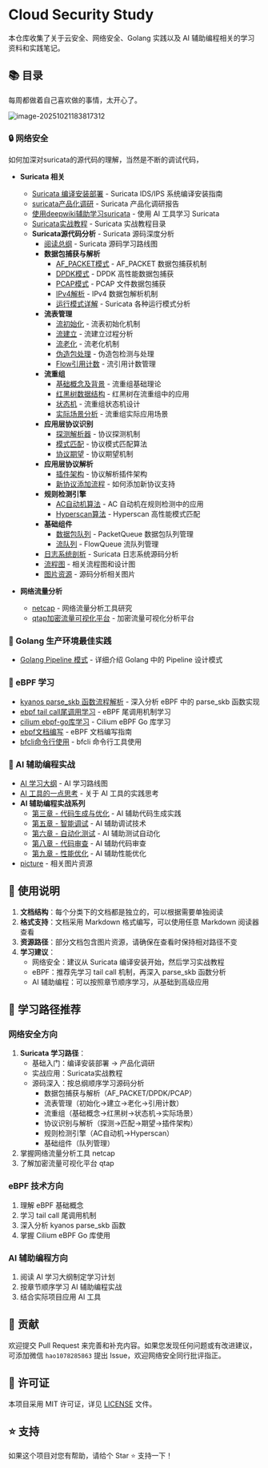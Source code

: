 # Cloud Security Study

本仓库收集了关于云安全、网络安全、Golang 实践以及 AI 辅助编程相关的学习资料和实践笔记。

## 📚 目录

每周都做着自己喜欢做的事情，太开心了。

![image-20251021183817312](https://gitee.com/codergeek/picgo-image/raw/master/image/202510301119476.png)

### 🔒 网络安全

如何加深对suricata的源代码的理解，当然是不断的调试代码，

- **Suricata 相关**
  - [Suricata 编译安装部署](./3-网络安全/Suricata%20编译安装部署.md) - Suricata IDS/IPS 系统编译安装指南
  - [suricata产品化调研](./3-网络安全/suricata产品化调研.md) - Suricata 产品化调研报告
  - [使用deepwiki辅助学习suricata](./3-网络安全/使用deepwiki辅助学习suricata.md) - 使用 AI 工具学习 Suricata
  - [Suricata实战教程](./3-网络安全/Suricata实战教程/) - Suricata 实战教程目录
  - **Suricata源代码分析** - Suricata 源码深度分析
    - [阅读总纲](./3-网络安全/Suricata源代码分析/0-suricata源代码-阅读总纲(非常重要).md) - Suricata 源码学习路线图
    - **数据包捕获与解析**
      - [AF_PACKET模式](./3-网络安全/Suricata源代码分析/1-suricata数据包捕获1-AF_PACKET模式.md) - AF_PACKET 数据包捕获机制
      - [DPDK模式](./3-网络安全/Suricata源代码分析/1-suricata数据包捕获2-dpdk模式.md) - DPDK 高性能数据包捕获
      - [PCAP模式](./3-网络安全/Suricata源代码分析/1-suricata数据包捕获3-pcap模式.md) - PCAP 文件数据包捕获
      - [IPv4解析](./3-网络安全/Suricata源代码分析/1-suricata数据包解析-ipv4.md) - IPv4 数据包解析机制
      - [运行模式详解](./3-网络安全/Suricata源代码分析/1-suricata运行模式详解.md) - Suricata 各种运行模式分析
    - **流表管理**
      - [流初始化](./3-网络安全/Suricata源代码分析/2-suricata流表管理1-流初始化.md) - 流表初始化机制
      - [流建立](./3-网络安全/Suricata源代码分析/2-suricata流表管理2-流建立.md) - 流建立过程分析
      - [流老化](./3-网络安全/Suricata源代码分析/2-suricata流表管理3-流老化.md) - 流老化机制
      - [伪造包处理](./3-网络安全/Suricata源代码分析/2-suricata流表管理4-伪造包.md) - 伪造包检测与处理
      - [Flow引用计数](./3-网络安全/Suricata源代码分析/2-suricata流表管理5-Flow引用计数.md) - 流引用计数管理
    - **流重组**
      - [基础概念及背景](./3-网络安全/Suricata源代码分析/3-suricata流重组1-基础概念及背景.md) - 流重组基础理论
      - [红黑树数据结构](./3-网络安全/Suricata源代码分析/3-suricata流重组2-红黑树数据结构.md) - 红黑树在流重组中的应用
      - [状态机](./3-网络安全/Suricata源代码分析/3-suricata流重组3-状态机.md) - 流重组状态机设计
      - [实际场景分析](./3-网络安全/Suricata源代码分析/3-suricata流重组4-实际场景分析.md) - 流重组实际应用场景
    - **应用层协议识别**
      - [探测解析器](./3-网络安全/Suricata源代码分析/4-suricata应用层协议识别1-探测解析器.md) - 协议探测机制
      - [模式匹配](./3-网络安全/Suricata源代码分析/4-suricata应用层协议识别2-模式匹配.md) - 协议模式匹配算法
      - [协议期望](./3-网络安全/Suricata源代码分析/4-suricata应用层协议识别3-协议期望.md) - 协议期望机制
    - **应用层协议解析**
      - [插件架构](./3-网络安全/Suricata源代码分析/5-suricata应用层协议解析1-插件架构.md) - 协议解析插件架构
      - [新协议添加流程](./3-网络安全/Suricata源代码分析/5-suricata应用层协议解析2-新协议添加流程.md) - 如何添加新协议支持
    - **规则检测引擎**
      - [AC自动机算法](./3-网络安全/Suricata源代码分析/6-suricata规则检测引擎1-AC自动机算法.md) - AC 自动机在规则检测中的应用
      - [Hyperscan算法](./3-网络安全/Suricata源代码分析/6-suricata规则检测引擎2-Hyperscan算法.md) - Hyperscan 高性能模式匹配
    - **基础组件**
      - [数据包队列](./3-网络安全/Suricata源代码分析/7-suricata基础组件1-数据包队列PacketQueue.md) - PacketQueue 数据包队列管理
      - [流队列](./3-网络安全/Suricata源代码分析/7-suricata基础组件2-流队列FlowQueue.md) - FlowQueue 流队列管理
    - [日志系统剖析](./3-网络安全/Suricata源代码分析/sruicata日志源代码剖析.md) - Suricata 日志系统源码分析
    - [流程图](./3-网络安全/Suricata源代码分析/流程图/) - 相关流程图和设计图
    - [图片资源](./3-网络安全/Suricata源代码分析/picture/) - 源码分析相关图片

- **网络流量分析**
  - [netcap](./3-网络安全/netcap/) - 网络流量分析工具研究
  - [qtap加密流量可视化平台](./3-网络安全/qtap加密流量可视化平台/) - 加密流量可视化分析平台

### 🚀 Golang 生产环境最佳实践
- [Golang Pipeline 模式](./Golang生产环境最佳实践/golang%20pipeline模式.md) - 详细介绍 Golang 中的 Pipeline 设计模式

### 🔧 eBPF 学习
- [kyanos parse_skb 函数流程解析](./ebpf学习/kyanos%20parse_skb函数流程解析.md) - 深入分析 eBPF 中的 parse_skb 函数实现
- [ebpf tail call尾调用学习](./ebpf学习/ebpf%20tail%20call尾调用学习.md) - eBPF 尾调用机制学习
- [cilium ebpf-go库学习](./ebpf学习/cilium%20ebpf-go库学习.md) - Cilium eBPF Go 库学习
- [ebpf文档编写](./ebpf学习/ebpf文档编写.md) - eBPF 文档编写指南
- [bfcli命令行使用](./ebpf学习/bfcli命令行使用.md) - bfcli 命令行工具使用

### 🤖 AI 辅助编程实战
- [AI 学习大纲](./AI辅助编程实战/AI学习大纲.md) - AI 学习路线图
- [AI 工具的一点思考](./AI辅助编程实战/AI工具的一点思考.emmx) - 关于 AI 工具的实践思考
- **AI 辅助编程实战系列**
  - [第三章 - 代码生成与优化](./AI辅助编程实战/AI辅助编程实战-第三章.md) - AI 辅助代码生成实践
  - [第五章 - 智能调试](./AI辅助编程实战/AI辅助编程实战-第五章.md) - AI 辅助调试技术
  - [第六章 - 自动化测试](./AI辅助编程实战/AI辅助编程实战-第六章.md) - AI 辅助测试自动化
  - [第八章 - 代码审查](./AI辅助编程实战/AI辅助编程实战-第八章.md) - AI 辅助代码审查
  - [第九章 - 性能优化](./AI辅助编程实战/AI辅助编程实战-第九章.md) - AI 辅助性能优化
- [picture](./AI辅助编程实战/picture/) - 相关图片资源

## 📖 使用说明

1. **文档结构**：每个分类下的文档都是独立的，可以根据需要单独阅读
2. **格式支持**：文档采用 Markdown 格式编写，可以使用任意 Markdown 阅读器查看
3. **资源路径**：部分文档包含图片资源，请确保在查看时保持相对路径不变
4. **学习建议**：
   - 网络安全：建议从 Suricata 编译安装开始，然后学习实战教程
   - eBPF：推荐先学习 tail call 机制，再深入 parse_skb 函数分析
   - AI 辅助编程：可以按照章节顺序学习，从基础到高级应用

## 🎯 学习路径推荐

### 网络安全方向
1. **Suricata 学习路径**：
   - 基础入门：编译安装部署 → 产品化调研
   - 实战应用：Suricata实战教程
   - 源码深入：按总纲顺序学习源码分析
     - 数据包捕获与解析（AF_PACKET/DPDK/PCAP）
     - 流表管理（初始化→建立→老化→引用计数）
     - 流重组（基础概念→红黑树→状态机→实际场景）
     - 协议识别与解析（探测→匹配→期望→插件架构）
     - 规则检测引擎（AC自动机→Hyperscan）
     - 基础组件（队列管理）
2. 掌握网络流量分析工具 netcap
3. 了解加密流量可视化平台 qtap

### eBPF 技术方向
1. 理解 eBPF 基础概念
2. 学习 tail call 尾调用机制
3. 深入分析 kyanos parse_skb 函数
4. 掌握 Cilium eBPF Go 库使用

### AI 辅助编程方向
1. 阅读 AI 学习大纲制定学习计划
2. 按章节顺序学习 AI 辅助编程实战
3. 结合实际项目应用 AI 工具

## 🤝 贡献

欢迎提交 Pull Request 来完善和补充内容。如果您发现任何问题或有改进建议，可添加微信 `hao1078285863` 提出 Issue，欢迎网络安全同行批评指正。

## 📄 许可证

本项目采用 MIT 许可证，详见 [LICENSE](./LICENSE) 文件。

## ⭐ 支持

如果这个项目对您有帮助，请给个 Star ⭐ 支持一下！
